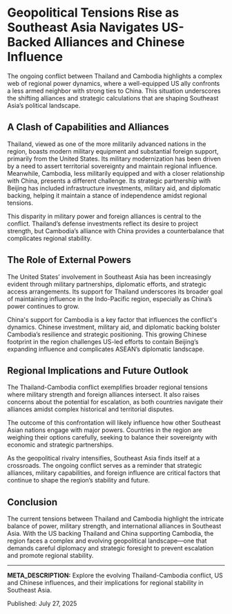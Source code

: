 # Geopolitical Tensions Rise as Southeast Asia Navigates US-Backed Alliances and Chinese Influence

The ongoing conflict between Thailand and Cambodia highlights a complex web of regional power dynamics, where a well-equipped US ally confronts a less armed neighbor with strong ties to China. This situation underscores the shifting alliances and strategic calculations that are shaping Southeast Asia’s political landscape.

## A Clash of Capabilities and Alliances

Thailand, viewed as one of the more militarily advanced nations in the region, boasts modern military equipment and substantial foreign support, primarily from the United States. Its military modernization has been driven by a need to assert territorial sovereignty and maintain regional influence. Meanwhile, Cambodia, less militarily equipped and with a closer relationship with China, presents a different challenge. Its strategic partnership with Beijing has included infrastructure investments, military aid, and diplomatic backing, helping it maintain a stance of independence amidst regional tensions.

This disparity in military power and foreign alliances is central to the conflict. Thailand’s defense investments reflect its desire to project strength, but Cambodia’s alliance with China provides a counterbalance that complicates regional stability.

## The Role of External Powers

The United States’ involvement in Southeast Asia has been increasingly evident through military partnerships, diplomatic efforts, and strategic access arrangements. Its support for Thailand underscores its broader goal of maintaining influence in the Indo-Pacific region, especially as China’s power continues to grow.

China's support for Cambodia is a key factor that influences the conflict's dynamics. Chinese investment, military aid, and diplomatic backing bolster Cambodia’s resilience and strategic positioning. This growing Chinese footprint in the region challenges US-led efforts to contain Beijing’s expanding influence and complicates ASEAN’s diplomatic landscape.

## Regional Implications and Future Outlook

The Thailand-Cambodia conflict exemplifies broader regional tensions where military strength and foreign alliances intersect. It also raises concerns about the potential for escalation, as both countries navigate their alliances amidst complex historical and territorial disputes.

The outcome of this confrontation will likely influence how other Southeast Asian nations engage with major powers. Countries in the region are weighing their options carefully, seeking to balance their sovereignty with economic and strategic partnerships.

As the geopolitical rivalry intensifies, Southeast Asia finds itself at a crossroads. The ongoing conflict serves as a reminder that strategic alliances, military capabilities, and foreign influence are critical factors that continue to shape the region’s stability and future.

## Conclusion

The current tensions between Thailand and Cambodia highlight the intricate balance of power, military strength, and international alliances in Southeast Asia. With the US backing Thailand and China supporting Cambodia, the region faces a complex and evolving geopolitical landscape—one that demands careful diplomacy and strategic foresight to prevent escalation and promote regional stability.

---

**META_DESCRIPTION:** Explore the evolving Thailand-Cambodia conflict, US and Chinese influences, and their implications for regional stability in Southeast Asia.

Published: July 27, 2025
